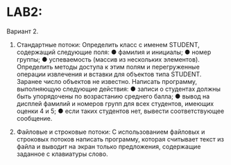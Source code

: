 # LAB2:
Вариант 2.
1. Стандартные потоки:
Определить класс с именем STUDENT, содержащий следующие поля:
● фамилия и инициалы;
● номер группы;
● успеваемость (массив из нескольких элементов).
Определить методы доступа к этим полям и перегруженные операции
извлечения и вставки для объектов типа STUDENT.
Заранее число объектов не известно.
Написать программу, выполняющую следующие действия:
● записи о студентах должны быть упорядочены по возрастанию
среднего балла;
● вывод на дисплей фамилий и номеров групп для всех студентов,
имеющих оценки 4 и 5;
● если таких студентов нет, вывести соответствующее сообщение.

2. Файловые и строковые потоки:
С использованием файловых и строковых потоков написать программу, 
которая считывает текст из файла и выводит на экран только предложения,
содержащие заданное с клавиатуры слово.
